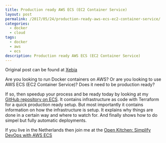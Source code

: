 ```yaml
---
title: Production ready AWS ECS (EC2 Container Service)
layout: post
permalink: /2017/05/24/production-ready-aws-ecs-ec2-container-service/
categories:
  - docker
  - cloud
tags:
  - docker
  - aws
  - ecs
description: Production ready AWS ECS (EC2 Container Service)
---
```

Original post can be found at [Xebia](http://blog.xebia.com/production-ready-aws-ecs-ec2-container-service/)

Are you looking to run Docker containers on AWS? Or are you looking to use AWS ECS (EC2 Container Service)? Does it need to be production ready?

If so, then speedup your process and be ready today by looking at my [GitHub repository on ECS](https://github.com/arminc/terraform-ecs). It contains infrastructure as code with Terraform for a quick production ready setup. But most importantly it contains information on how the infrastructure is setup. It explains why things are done in a certain way and where to watch for. And finally shows how to do simpel but fully automatic deployments.

If you live in the Netherlands then join me at the [Open Kitchen: Simplify DevOps with AWS ECS](https://pages.xebia.com/open-kitchen-simplify-devops-with-aws-ecs)
